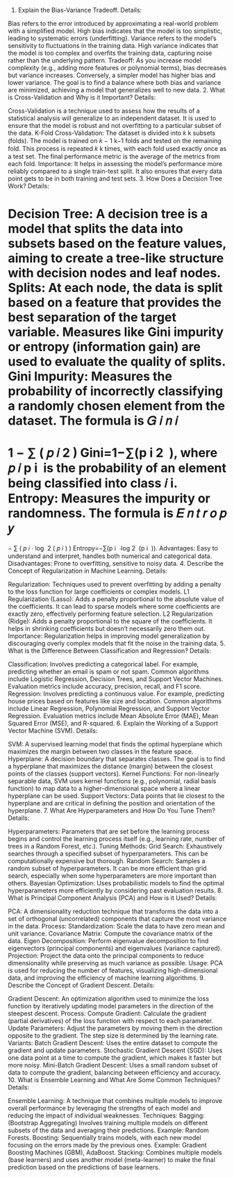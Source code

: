 1. Explain the Bias-Variance Tradeoff.
Details:

Bias refers to the error introduced by approximating a real-world problem with a simplified model. High bias indicates that the model is too simplistic, leading to systematic errors (underfitting).
Variance refers to the model’s sensitivity to fluctuations in the training data. High variance indicates that the model is too complex and overfits the training data, capturing noise rather than the underlying pattern.
Tradeoff: As you increase model complexity (e.g., adding more features or polynomial terms), bias decreases but variance increases. Conversely, a simpler model has higher bias and lower variance. The goal is to find a balance where both bias and variance are minimized, achieving a model that generalizes well to new data.
2. What is Cross-Validation and Why is it Important?
Details:

Cross-Validation is a technique used to assess how the results of a statistical analysis will generalize to an independent dataset. It is used to ensure that the model is robust and not overfitting to a particular subset of the data.
K-Fold Cross-Validation: The dataset is divided into 
𝑘
k subsets (folds). The model is trained on 
𝑘
−
1
k−1 folds and tested on the remaining fold. This process is repeated 
𝑘
k times, with each fold used exactly once as a test set. The final performance metric is the average of the metrics from each fold.
Importance: It helps in assessing the model’s performance more reliably compared to a single train-test split. It also ensures that every data point gets to be in both training and test sets.
3. How Does a Decision Tree Work?
Details:

Decision Tree: A decision tree is a model that splits the data into subsets based on the feature values, aiming to create a tree-like structure with decision nodes and leaf nodes.
Splits: At each node, the data is split based on a feature that provides the best separation of the target variable. Measures like Gini impurity or entropy (information gain) are used to evaluate the quality of splits.
Gini Impurity: Measures the probability of incorrectly classifying a randomly chosen element from the dataset. The formula is 
𝐺
𝑖
𝑛
𝑖
=
1
−
∑
(
𝑝
𝑖
2
)
Gini=1−∑(p 
i
2
​
 ), where 
𝑝
𝑖
p 
i
​
  is the probability of an element being classified into class 
𝑖
i.
Entropy: Measures the impurity or randomness. The formula is 
𝐸
𝑛
𝑡
𝑟
𝑜
𝑝
𝑦
=
−
∑
(
𝑝
𝑖
⋅
log
⁡
2
(
𝑝
𝑖
)
)
Entropy=−∑(p 
i
​
 ⋅log 
2
​
 (p 
i
​
 )).
Advantages: Easy to understand and interpret, handles both numerical and categorical data.
Disadvantages: Prone to overfitting, sensitive to noisy data.
4. Describe the Concept of Regularization in Machine Learning.
Details:

Regularization: Techniques used to prevent overfitting by adding a penalty to the loss function for large coefficients or complex models.
L1 Regularization (Lasso): Adds a penalty proportional to the absolute value of the coefficients. It can lead to sparse models where some coefficients are exactly zero, effectively performing feature selection.
L2 Regularization (Ridge): Adds a penalty proportional to the square of the coefficients. It helps in shrinking coefficients but doesn’t necessarily zero them out.
Importance: Regularization helps in improving model generalization by discouraging overly complex models that fit the noise in the training data.
5. What is the Difference Between Classification and Regression?
Details:

Classification: Involves predicting a categorical label. For example, predicting whether an email is spam or not spam. Common algorithms include Logistic Regression, Decision Trees, and Support Vector Machines. Evaluation metrics include accuracy, precision, recall, and F1 score.
Regression: Involves predicting a continuous value. For example, predicting house prices based on features like size and location. Common algorithms include Linear Regression, Polynomial Regression, and Support Vector Regression. Evaluation metrics include Mean Absolute Error (MAE), Mean Squared Error (MSE), and R-squared.
6. Explain the Working of a Support Vector Machine (SVM).
Details:

SVM: A supervised learning model that finds the optimal hyperplane which maximizes the margin between two classes in the feature space.
Hyperplane: A decision boundary that separates classes. The goal is to find a hyperplane that maximizes the distance (margin) between the closest points of the classes (support vectors).
Kernel Functions: For non-linearly separable data, SVM uses kernel functions (e.g., polynomial, radial basis function) to map data to a higher-dimensional space where a linear hyperplane can be used.
Support Vectors: Data points that lie closest to the hyperplane and are critical in defining the position and orientation of the hyperplane.
7. What Are Hyperparameters and How Do You Tune Them?
Details:

Hyperparameters: Parameters that are set before the learning process begins and control the learning process itself (e.g., learning rate, number of trees in a Random Forest, etc.).
Tuning Methods:
Grid Search: Exhaustively searches through a specified subset of hyperparameters. This can be computationally expensive but thorough.
Random Search: Samples a random subset of hyperparameters. It can be more efficient than grid search, especially when some hyperparameters are more important than others.
Bayesian Optimization: Uses probabilistic models to find the optimal hyperparameters more efficiently by considering past evaluation results.
8. What is Principal Component Analysis (PCA) and How is it Used?
Details:

PCA: A dimensionality reduction technique that transforms the data into a set of orthogonal (uncorrelated) components that capture the most variance in the data.
Process:
Standardization: Scale the data to have zero mean and unit variance.
Covariance Matrix: Compute the covariance matrix of the data.
Eigen Decomposition: Perform eigenvalue decomposition to find eigenvectors (principal components) and eigenvalues (variance captured).
Projection: Project the data onto the principal components to reduce dimensionality while preserving as much variance as possible.
Usage: PCA is used for reducing the number of features, visualizing high-dimensional data, and improving the efficiency of machine learning algorithms.
9. Describe the Concept of Gradient Descent.
Details:

Gradient Descent: An optimization algorithm used to minimize the loss function by iteratively updating model parameters in the direction of the steepest descent.
Process:
Compute Gradient: Calculate the gradient (partial derivatives) of the loss function with respect to each parameter.
Update Parameters: Adjust the parameters by moving them in the direction opposite to the gradient. The step size is determined by the learning rate.
Variants:
Batch Gradient Descent: Uses the entire dataset to compute the gradient and update parameters.
Stochastic Gradient Descent (SGD): Uses one data point at a time to compute the gradient, which makes it faster but more noisy.
Mini-Batch Gradient Descent: Uses a small random subset of data to compute the gradient, balancing between efficiency and accuracy.
10. What is Ensemble Learning and What Are Some Common Techniques?
Details:

Ensemble Learning: A technique that combines multiple models to improve overall performance by leveraging the strengths of each model and reducing the impact of individual weaknesses.
Techniques:
Bagging: (Bootstrap Aggregating) Involves training multiple models on different subsets of the data and averaging their predictions. Example: Random Forests.
Boosting: Sequentially trains models, with each new model focusing on the errors made by the previous ones. Example: Gradient Boosting Machines (GBM), AdaBoost.
Stacking: Combines multiple models (base learners) and uses another model (meta-learner) to make the final prediction based on the predictions of base learners.
